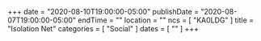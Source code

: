 +++
date = "2020-08-10T19:00:00-05:00"
publishDate = "2020-08-07T19:00:00-05:00"
endTime = ""
location = ""
ncs = [ "KA0LDG" ]
title = "Isolation Net"
categories = [ "Social" ]
dates = [ "" ]
+++

